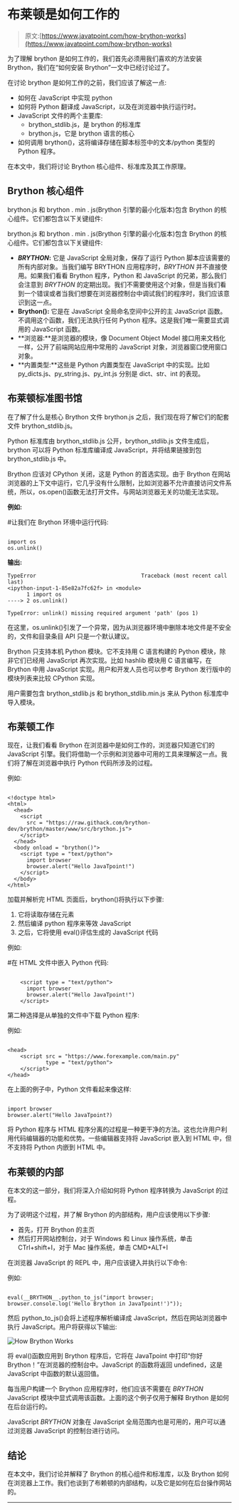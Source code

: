 # 布莱顿是如何工作的

> 原文:[https://www.javatpoint.com/how-brython-works](https://www.javatpoint.com/how-brython-works)

为了理解 brython 是如何工作的，我们首先必须用我们喜欢的方法安装 Brython，我们在“如何安装 Brython”一文中已经讨论过了。

在讨论 brython 是如何工作的之前，我们应该了解这一点:

*   如何在 JavaScript 中实现 python
*   如何将 Python 翻译成 JavaScript，以及在浏览器中执行运行时。
*   JavaScript 文件的两个主要库:
    *   brython_stdlib.js，是 brython 的标准库
    *   brython.js，它是 brython 语言的核心
*   如何调用 brython()，这将编译存储在脚本标签中的文本/python 类型的 Python 程序。

在本文中，我们将讨论 Brython 核心组件、标准库及其工作原理。

## Brython 核心组件

brython.js 和 brython . min . js(Brython 引擎的最小化版本)包含 Brython 的核心组件。它们都包含以下关键组件:

brython.js 和 brython . min . js(Brython 引擎的最小化版本)包含 Brython 的核心组件。它们都包含以下关键组件:

*   **_BRYTHON_:** 它是 JavaScript 全局对象，保存了运行 Python 脚本应该需要的所有内部对象。当我们编写 BRYTHON 应用程序时，_BRYTHON_ 并不直接使用。如果我们看看 Brython 程序，Python 和 JavaScript 的兄弟，那么我们会注意到 _BRYTHON_ 的定期出现。我们不需要使用这个对象，但是当我们看到一个错误或者当我们想要在浏览器控制台中调试我们的程序时，我们应该意识到这一点。
*   **Brython():** 它是在 JavaScript 全局命名空间中公开的主 JavaScript 函数。不调用这个函数，我们无法执行任何 Python 程序。这是我们唯一需要显式调用的 JavaScript 函数。
*   **浏览器:**是浏览器的模块，像 Document Object Model 接口用来文档化一样，公开了前端网站应用中常用的 JavaScript 对象，浏览器窗口使用窗口对象。
*   **内置类型:**这些是 Python 内置类型在 JavaScript 中的实现。比如 py_dicts.js、py_string.js、py_int.js 分别是 dict、str、int 的表现。

## 布莱顿标准图书馆

在了解了什么是核心 Brython 文件 brython.js 之后，我们现在将了解它们的配套文件 brython_stdlib.js。

Python 标准库由 brython_stdlib.js 公开，brython_stdlib.js 文件生成后，brython 可以将 Python 标准库编译成 JavaScript，并将结果链接到包 brython_stdlib.js 中。

Brython 应该对 CPython 关闭，这是 Python 的首选实现。由于 Brython 在网站浏览器的上下文中运行，它几乎没有什么限制，比如浏览器不允许直接访问文件系统，所以，os.open()函数无法打开文件。与网站浏览器无关的功能无法实现。

**例如:**

#让我们在 Brython 环境中运行代码:

```

import os
os.unlink()

```

**输出:**

```
TypeError                                 Traceback (most recent call last)
<ipython-input-1-85e82a7fc62f> in <module>
      1 import os
----> 2 os.unlink()

TypeError: unlink() missing required argument 'path' (pos 1)

```

在这里，os.unlink()引发了一个异常，因为从浏览器环境中删除本地文件是不安全的，文件和目录条目 API 只是一个默认建议。

Brython 只支持本机 Python 模块。它不支持用 C 语言构建的 Python 模块，除非它们已经用 JavaScript 再次实现。比如 hashlib 模块用 C 语言编写，在 Brython 中用 JavaScript 实现。用户和开发人员也可以参考 Brython 发行版中的模块列表来比较 CPython 实现。

用户需要包含 brython_stdlib.js 和 brython_stdlib.min.js 来从 Python 标准库中导入模块。

## 布莱顿工作

现在，让我们看看 Brython 在浏览器中是如何工作的，浏览器只知道它们的 JavaScript 引擎。我们将借助一个示例和浏览器中可用的工具来理解这一点。我们将了解在浏览器中执行 Python 代码所涉及的过程。

例如:

```

<!doctype html>
<html>
  <head>
    <script
      src = "https://raw.githack.com/brython-dev/brython/master/www/src/brython.js">
    </script>
  </head>
  <body onload = "brython()">
    <script type = "text/python">
      import browser
      browser.alert("Hello JavaTpoint!")
    </script>
  </body>
</html>

```

加载并解析完 HTML 页面后，brython()将执行以下步骤:

1.  它将读取存储在元素
2.  然后编译 python 程序来等效 JavaScript
3.  之后，它将使用 eval()评估生成的 JavaScript 代码

例如:

#在 HTML 文件中嵌入 Python 代码:

```

    <script type = "text/python">
      import browser
      browser.alert("Hello JavaTpoint!")
    </script>

```

第二种选择是从单独的文件中下载 Python 程序:

例如:

```

<head>
    <script src = "https://www.forexample.com/main.py"
            type = "text/python">
    </script>
</head>

```

在上面的例子中，Python 文件看起来像这样:

```

import browser
browser.alert("Hello JavaTpoint?)

```

将 Python 程序与 HTML 程序分离的过程是一种更干净的方法。这也允许用户利用代码编辑器的功能和优势。一些编辑器支持将 JavaScript 嵌入到 HTML 中，但不支持将 Python 内嵌到 HTML 中。

## 布莱顿的内部

在本文的这一部分，我们将深入介绍如何将 Python 程序转换为 JavaScript 的过程。

为了说明这个过程，并了解 Brython 的内部结构，用户应该使用以下步骤:

*   首先，打开 Brython 的主页
*   然后打开网站控制台，对于 Windows 和 Linux 操作系统，单击 CTrl+shift+I，对于 Mac 操作系统，单击 CMD+ALT+I

在浏览器 JavaScript 的 REPL 中，用户应该键入并执行以下命令:

例如:

```

eval(__BRYTHON__.python_to_js("import browser; browser.console.log('Hello Brython in JavaTpoint!')"));

```

然后 python_to_js()会将上述程序解析编译成 JavaScript，然后在网站浏览器中执行 JavaScript。用户将获得以下输出:

![How Brython Works](../Images/1938ec49d21015360d22586980e7f59a.png)

将 eval()函数应用到 Brython 程序后，它将在 JavaTpoint 中打印“你好 Brython！”在浏览器的控制台中。JavaScript 的函数将返回 undefined，这是 JavaScript 中函数的默认返回值。

每当用户构建一个 Brython 应用程序时，他们应该不需要在 _BRYTHON_ JavaScript 模块中显式调用该函数。上面的这个例子仅用于解释 Brython 是如何在后台运行的。

JavaScript _BRYTHON_ 对象在 JavaScript 全局范围内也是可用的，用户可以通过浏览器 JavaScript 的控制台进行访问。

## 结论

在本文中，我们讨论并解释了 Brython 的核心组件和标准库，以及 Brython 如何在浏览器上工作。我们也谈到了布赖顿的内部结构，以及它是如何在后台操作网站的。

* * *